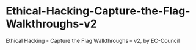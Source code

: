 # Ethical-Hacking-Capture-the-Flag-Walkthroughs-v2
Ethical Hacking - Capture the Flag Walkthroughs – v2, by EC-Council
